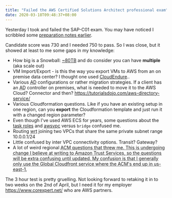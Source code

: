 ```yaml
---
title: "Failed the AWS Certified Solutions Architect professional exam"
date: 2020-03-18T09:48:37+08:00
---
```


Yesterday I took and failed the SAP-C01 exam. You may have noticed I scribbled
some [preparation notes earlier](https://dabase.com/blog/AWS_Pro_exam_notes/).

Candidate score was 730 and I needed 750 to pass. So I was close, but it showed
at least to me some gaps in my knowledge:

* How big is a Snowball: [~80TB](https://docs.aws.amazon.com/snowball/latest/ug/limits.html) and do consider you can have **multiple** (aka scale out)
* VM Import/Export - is this the way you export VMs to AWS from an on premise data center? I thought one used [CloudEndure](https://www.cloudendure.com/)..
* Various <abbr title="Active Directory">AD</abbr> configurations or rather migration strategies. If a client has an <abbr title="Active Directory">AD</abbr> controller on premises, what is needed to move it to the AWS Cloud? Connector and then? <https://tutorialsdojo.com/aws-directory-service/>
* Various Cloudformation questions. Like if you have an existing setup in one region, can you **export** the Cloudformation template and just run it with a changed region parameter?
* Even though I've used AWS ECS for years, some questions about the [task roles](https://docs.aws.amazon.com/AmazonECS/latest/developerguide/task-iam-roles.html) and [awsvpc](https://docs.aws.amazon.com/AmazonECS/latest/developerguide/task-networking.html) versus `bridge` confused me.
* Routing <abbr title="with respect to">wrt</abbr> joining two VPCs that share the same private subnet range 10.0.0.1/24
* Little confused by inter VPC connectivity options. Transit? Gateway?
* A lot of weird regional <abbr title="AWS Certificate Manager">ACM<abbr> questions that threw me. This is undergoing change I believe at writing to Amazon Trust Services, so the questions will be extra confusing until updated. My confusion is that I generally only use the Global Cloudfront service where the ACM's end up in us-east-1.


The 3 hour test is pretty gruelling. Not looking forward to retaking it in to
two weeks on the 2nd of April, but I need it for my employer
<https://www.corexpert.net/> who are AWS partners.
